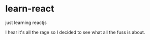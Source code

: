 # learn-react
just learning reactjs

I hear it's all the rage so I decided to see what all the fuss is about.
